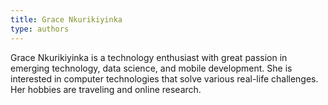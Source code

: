 ```yaml
---
title: Grace Nkurikiyinka
type: authors
---
```

Grace Nkurikiyinka is a technology enthusiast with great passion in emerging technology, data science, and mobile development. She is interested in computer technologies that solve various real-life challenges. Her hobbies are traveling and online research. 

